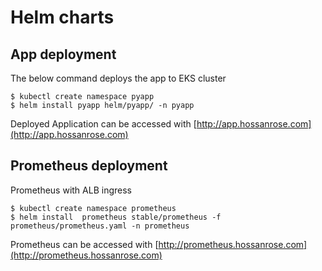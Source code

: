 # Helm charts 


## App deployment

The below command deploys the app to EKS cluster

```shell
$ kubectl create namespace pyapp
$ helm install pyapp helm/pyapp/ -n pyapp
```
Deployed Application can be accessed with [http://app.hossanrose.com](http://app.hossanrose.com)

## Prometheus deployment

Prometheus with ALB ingress

```shell
$ kubectl create namespace prometheus
$ helm install  prometheus stable/prometheus -f prometheus/prometheus.yaml -n prometheus
```

Prometheus can be accessed with [http://prometheus.hossanrose.com](http://prometheus.hossanrose.com)
